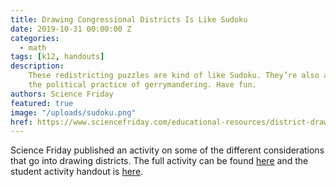 ```yaml
---
title: Drawing Congressional Districts Is Like Sudoku
date: 2019-10-31 00:00:00 Z
categories:
  - math
tags: [k12, handouts]
description:
    These redistricting puzzles are kind of like Sudoku. They’re also a lot like
    the political practice of gerrymandering. Have fun.
authors: Science Friday
featured: true
image: "/uploads/sudoku.png"
href: https://www.sciencefriday.com/educational-resources/district-drawing-is-like-sudoku/
---
```


Science Friday published an activity on some of the different considerations 
that go into drawing districts.  The full activity can be found [here](https://www.sciencefriday.com/educational-resources/district-drawing-is-like-sudoku/)
and the student activity handout is [here](https://www.sciencefriday.com/wp-content/uploads/2018/05/Redistricting-Challenges.pdf).